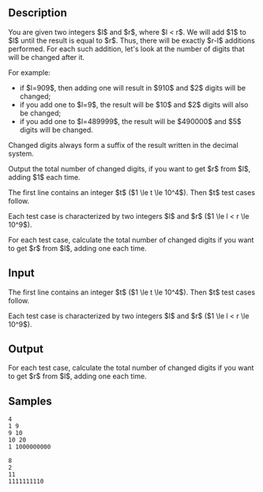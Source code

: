 ## Description

<div><p>You are given two integers $l$ and $r$, where $l &lt; r$. We will add $1$ to $l$ until the result is equal to $r$. Thus, there will be exactly $r-l$ additions performed. For each such addition, let's look at the number of digits that will be changed after it.</p><p>For example: </p><ul> <li> if $l=909$, then adding one will result in $910$ and $2$ digits will be changed; </li><li> if you add one to $l=9$, the result will be $10$ and $2$ digits will also be changed; </li><li> if you add one to $l=489999$, the result will be $490000$ and $5$ digits will be changed. </li></ul><p>Changed digits always form a suffix of the result written in the decimal system.</p><p>Output the total number of changed digits, if you want to get $r$ from $l$, adding $1$ each time.</p></div><div class="input-specification"><p>The first line contains an integer $t$ ($1 \le t \le 10^4$). Then $t$ test cases follow.</p><p>Each test case is characterized by two integers $l$ and $r$ ($1 \le l &lt; r \le 10^9$).</p></div><div class="output-specification"><p>For each test case, calculate the total number of changed digits if you want to get $r$ from $l$, adding one each time.</p></div>

## Input

<p>The first line contains an integer $t$ ($1 \le t \le 10^4$). Then $t$ test cases follow.</p><p>Each test case is characterized by two integers $l$ and $r$ ($1 \le l &lt; r \le 10^9$).</p>

## Output

<p>For each test case, calculate the total number of changed digits if you want to get $r$ from $l$, adding one each time.</p>

## Samples

```input1
4
1 9
9 10
10 20
1 1000000000
```

```output1
8
2
11
1111111110
```



